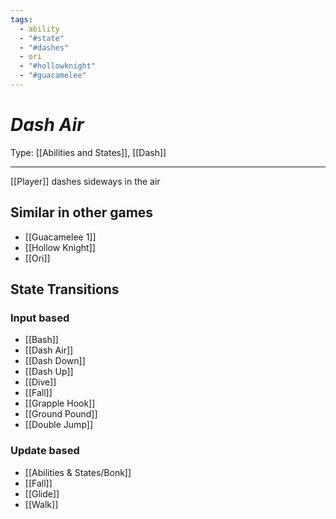 ```yaml
---
tags:
  - ability
  - "#state"
  - "#dashes"
  - ori
  - "#hollowknight"
  - "#guacamelee"
---
```

# _Dash Air_

Type: [[Abilities and States]], [[Dash]]

----


[[Player]] dashes sideways in the air


## Similar in other games

* [[Guacamelee 1]]
* [[Hollow Knight]]
* [[Ori]]


## State Transitions

### Input based

* [[Bash]]
* [[Dash Air]]
* [[Dash Down]]
* [[Dash Up]]
* [[Dive]]
* [[Fall]]
* [[Grapple Hook]]
* [[Ground Pound]]
* [[Double Jump]]

### Update based

* [[Abilities & States/Bonk]]
* [[Fall]]
* [[Glide]]
* [[Walk]]
